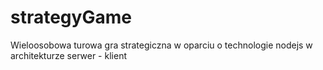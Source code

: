 # strategyGame
Wieloosobowa turowa gra strategiczna w oparciu o technologie nodejs w architekturze serwer - klient

